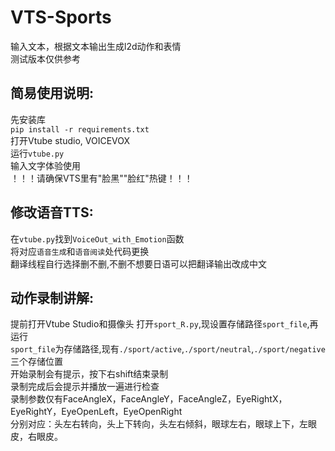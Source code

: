 # VTS-Sports
输入文本，根据文本输出生成l2d动作和表情  
测试版本仅供参考

## 简易使用说明:  
先安装库  
`pip install -r requirements.txt`    
打开Vtube studio, VOICEVOX  
运行`vtube.py`  
输入文字体验使用  
！！！请确保VTS里有"脸黑""脸红"热键！！！  

## 修改语音TTS:  
在`vtube.py`找到`VoiceOut_with_Emotion`函数  
将对应`语音生成`和`语音阅读`处代码更换  
翻译线程自行选择删不删,不删不想要日语可以把翻译输出改成中文    

## 动作录制讲解:  
提前打开Vtube Studio和摄像头
打开`sport_R.py`,现设置存储路径`sport_file`,再运行  
`sport_file`为存储路径,现有`./sport/active`,`./sport/neutral`,`./sport/negative`三个存储位置  
开始录制会有提示，按下右shift结束录制  
录制完成后会提示并播放一遍进行检查    
录制参数仅有FaceAngleX，FaceAngleY，FaceAngleZ，EyeRightX，EyeRightY，EyeOpenLeft，EyeOpenRight  
分别对应：头左右转向，头上下转向，头左右倾斜，眼球左右，眼球上下，左眼皮，右眼皮。  
